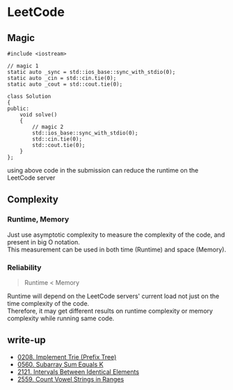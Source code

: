 # LeetCode

## Magic

```
#include <iostream>

// magic 1
static auto _sync = std::ios_base::sync_with_stdio(0);
static auto _cin = std::cin.tie(0);
static auto _cout = std::cout.tie(0);

class Solution
{
public:
    void solve()
    {
        // magic 2
        std::ios_base::sync_with_stdio(0);
        std::cin.tie(0);
        std::cout.tie(0);
    }
};
```

using above code in the submission can reduce the runtime on the LeetCode server

## Complexity

### Runtime, Memory

Just use asymptotic complexity to measure the complexity of the code, and present in big O notation. \
This measurement can be used in both time (Runtime) and space (Memory).

### Reliability

> Runtime < Memory

Runtime will depend on the LeetCode servers' current load not just on the time complexity of the code. \
Therefore, it may get different results on runtime complexity or memory complexity while running same code.

## write-up

- [0208. Implement Trie (Prefix Tree)](../src/0208.%20Implement%20Trie%20(Prefix%20Tree)/readme.md)
- [0560. Subarray Sum Equals K](../src/0560.%20Subarray%20Sum%20Equals%20K/readme.md)
- [2121. Intervals Between Identical Elements](../src/2121.%20Intervals%20Between%20Identical%20Elements/readme.md)
- [2559. Count Vowel Strings in Ranges](../src/2559.%20Count%20Vowel%20Strings%20in%20Ranges/readme.md)
